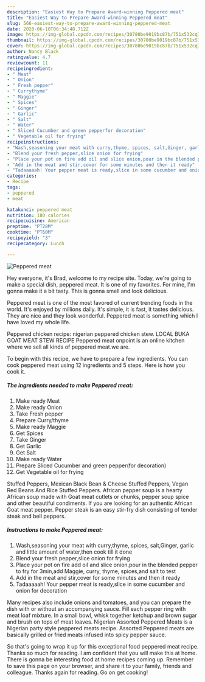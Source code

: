 ```yaml
---
description: "Easiest Way to Prepare Award-winning Peppered meat"
title: "Easiest Way to Prepare Award-winning Peppered meat"
slug: 566-easiest-way-to-prepare-award-winning-peppered-meat
date: 2020-06-18T06:34:48.712Z
image: https://img-global.cpcdn.com/recipes/30780be9019bc87b/751x532cq70/peppered-meat-recipe-main-photo.jpg
thumbnail: https://img-global.cpcdn.com/recipes/30780be9019bc87b/751x532cq70/peppered-meat-recipe-main-photo.jpg
cover: https://img-global.cpcdn.com/recipes/30780be9019bc87b/751x532cq70/peppered-meat-recipe-main-photo.jpg
author: Nancy Black
ratingvalue: 4.7
reviewcount: 11
recipeingredient:
- " Meat"
- " Onion"
- " Fresh pepper"
- " Currythyme"
- " Maggie"
- " Spices"
- " Ginger"
- " Garlic"
- " Salt"
- " Water"
- " Sliced Cucumber and green pepperfor decoration"
- " Vegetable oil for frying"
recipeinstructions:
- "Wash,seasoning your meat with curry,thyme, spices, salt,Ginger, garlic and little amount of water,then cook till it done"
- "Blend your fresh pepper,slice onion for frying"
- "Place your pot on fire add oil and slice onion,pour in the blended pepper to fry for 3min,add Maggie, curry, thyme, spices,and salt to test"
- "Add in the meat and stir,cover for some minutes and then it ready"
- "Tadaaaaah! Your pepper meat is ready,slice in some cucumber and onion for decoration"
categories:
- Recipe
tags:
- peppered
- meat

katakunci: peppered meat 
nutrition: 180 calories
recipecuisine: American
preptime: "PT28M"
cooktime: "PT60M"
recipeyield: "3"
recipecategory: Lunch

---
```



![Peppered meat](https://img-global.cpcdn.com/recipes/30780be9019bc87b/751x532cq70/peppered-meat-recipe-main-photo.jpg)

Hey everyone, it's Brad, welcome to my recipe site. Today, we're going to make a special dish, peppered meat. It is one of my favorites. For mine, I'm gonna make it a bit tasty. This is gonna smell and look delicious.

Peppered meat is one of the most favored of current trending foods in the world. It's enjoyed by millions daily. It's simple, it is fast, it tastes delicious. They are nice and they look wonderful. Peppered meat is something which I have loved my whole life.

Peppered chicken recipe: nigerian peppered chicken stew. LOCAL BUKA GOAT MEAT STEW RECIPE Peppered meat onpoint is an online kitchen where we sell all kinds of peppered meat.we are.


To begin with this recipe, we have to prepare a few ingredients. You can cook peppered meat using 12 ingredients and 5 steps. Here is how you cook it.

<!--inarticleads1-->

##### The ingredients needed to make Peppered meat:

1. Make ready  Meat
1. Make ready  Onion
1. Take  Fresh pepper
1. Prepare  Curry/thyme
1. Make ready  Maggie
1. Get  Spices
1. Take  Ginger
1. Get  Garlic
1. Get  Salt
1. Make ready  Water
1. Prepare  Sliced Cucumber and green pepper(for decoration)
1. Get  Vegetable oil for frying


Stuffed Peppers, Mexican Black Bean &amp; Cheese Stuffed Peppers, Vegan Red Beans And Rice Stuffed Peppers. African pepper soup is a hearty African soup made with Goat meat cutlets or chunks, pepper soup spice and other beautiful condiments. If you are looking for an authentic African Goat meat pepper. Pepper steak is an easy stir-fry dish consisting of tender steak and bell peppers. 

<!--inarticleads2-->

##### Instructions to make Peppered meat:

1. Wash,seasoning your meat with curry,thyme, spices, salt,Ginger, garlic and little amount of water,then cook till it done
1. Blend your fresh pepper,slice onion for frying
1. Place your pot on fire add oil and slice onion,pour in the blended pepper to fry for 3min,add Maggie, curry, thyme, spices,and salt to test
1. Add in the meat and stir,cover for some minutes and then it ready
1. Tadaaaaah! Your pepper meat is ready,slice in some cucumber and onion for decoration


Many recipes also include onions and tomatoes, and you can prepare the dish with or without an accompanying sauce. Fill each pepper ring with meat loaf mixture. In a small bowl, whisk together ketchup and brown sugar and brush on tops of meat loaves. Nigerian Assorted Peppered Meats is a Nigerian party style peppered meats recipe. Assorted Peppered meats are basically grilled or fried meats infused into spicy pepper sauce. 

So that's going to wrap it up for this exceptional food peppered meat recipe. Thanks so much for reading. I am confident that you will make this at home. There is gonna be interesting food at home recipes coming up. Remember to save this page on your browser, and share it to your family, friends and colleague. Thanks again for reading. Go on get cooking!
